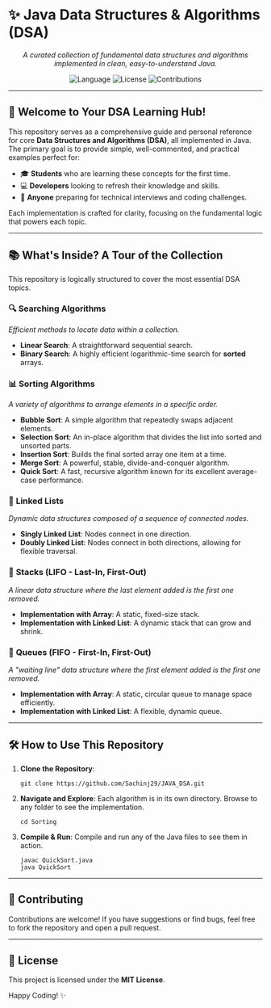 # ✨ Java Data Structures & Algorithms (DSA)

<p align="center">
  <i>A curated collection of fundamental data structures and algorithms implemented in clean, easy-to-understand Java.</i>
</p>

<p align="center">
  <img alt="Language" src="https://img.shields.io/badge/Language-Java-ED8B00?style=for-the-badge&logo=java&logoColor=white">
  <img alt="License" src="https://img.shields.io/badge/License-MIT-yellow.svg?style=for-the-badge">
  <img alt="Contributions" src="https://img.shields.io/badge/Contributions-Welcome-brightgreen.svg?style=for-the-badge">
</p>

---

## 🚀 Welcome to Your DSA Learning Hub!

This repository serves as a comprehensive guide and personal reference for core **Data Structures and Algorithms (DSA)**, all implemented in Java. The primary goal is to provide simple, well-commented, and practical examples perfect for:

-   🎓 **Students** who are learning these concepts for the first time.
-   💻 **Developers** looking to refresh their knowledge and skills.
-   🎯 **Anyone** preparing for technical interviews and coding challenges.

Each implementation is crafted for clarity, focusing on the fundamental logic that powers each topic.

---

## 📚 What's Inside? A Tour of the Collection

This repository is logically structured to cover the most essential DSA topics.

### 🔍 **Searching Algorithms**
*Efficient methods to locate data within a collection.*
- **Linear Search**: A straightforward sequential search.
- **Binary Search**: A highly efficient logarithmic-time search for **sorted** arrays.

### 📊 **Sorting Algorithms**
*A variety of algorithms to arrange elements in a specific order.*
- **Bubble Sort**: A simple algorithm that repeatedly swaps adjacent elements.
- **Selection Sort**: An in-place algorithm that divides the list into sorted and unsorted parts.
- **Insertion Sort**: Builds the final sorted array one item at a time.
- **Merge Sort**: A powerful, stable, divide-and-conquer algorithm.
- **Quick Sort**: A fast, recursive algorithm known for its excellent average-case performance.

### 🔗 **Linked Lists**
*Dynamic data structures composed of a sequence of connected nodes.*
- **Singly Linked List**: Nodes connect in one direction.
- **Doubly Linked List**: Nodes connect in both directions, allowing for flexible traversal.

### 🥞 **Stacks (LIFO - Last-In, First-Out)**
*A linear data structure where the last element added is the first one removed.*
- **Implementation with Array**: A static, fixed-size stack.
- **Implementation with Linked List**: A dynamic stack that can grow and shrink.

### 🚶 **Queues (FIFO - First-In, First-Out)**
*A "waiting line" data structure where the first element added is the first one removed.*
- **Implementation with Array**: A static, circular queue to manage space efficiently.
- **Implementation with Linked List**: A flexible, dynamic queue.

---

## 🛠️ How to Use This Repository

1.  **Clone the Repository**:
    ```
    git clone https://github.com/Sachinj29/JAVA_DSA.git
    ```
2.  **Navigate and Explore**:
    Each algorithm is in its own directory. Browse to any folder to see the implementation.
    ```
    cd Sorting
    ```
3.  **Compile & Run**:
    Compile and run any of the Java files to see them in action.
    ```
    javac QuickSort.java
    java QuickSort
    ```

---

## 🤝 Contributing

Contributions are welcome! If you have suggestions or find bugs, feel free to fork the repository and open a pull request.

---

## 📄 License

This project is licensed under the **MIT License**.

Happy Coding! ✨

